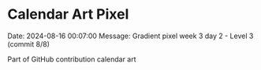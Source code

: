 # Calendar Art Pixel

Date: 2024-08-16 00:07:00
Message: Gradient pixel week 3 day 2 - Level 3 (commit 8/8)

Part of GitHub contribution calendar art
